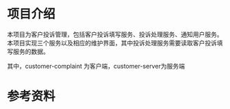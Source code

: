 # 项目介绍

本项目为客户投诉管理，包括客户投诉填写服务、投诉处理服务、通知用户服务。本项目实现三个服务以及相应的维护界面，其中投诉处理服务需要读取客户投诉填写服务的数据。

其中，customer-complaint 为客户端，customer-server为服务端



# 参考资料